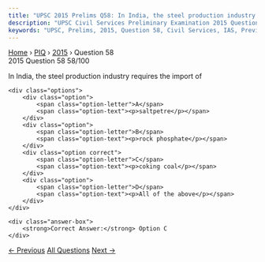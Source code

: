 ```yaml
---
title: "UPSC 2015 Prelims Q58: In India, the steel production industry requires the import..."
description: "UPSC Civil Services Preliminary Examination 2015 Question 58 with options and answer"
keywords: "UPSC, Prelims, 2015, Question 58, Civil Services, IAS, Previous Year Questions"
---
```


<nav class="breadcrumb">
    <a href="../../">Home</a>
    <span>›</span>
    <a href="../">PIQ</a>
    <span>›</span>
    <a href="./">2015</a>
    <span>›</span>
    <span>Question 58</span>
</nav>

<div class="question-header">
    <div class="question-meta">
        <span class="year-badge">2015</span>
        <span class="question-number">Question 58</span>
        <span class="progress">58/100</span>
    </div>
    <div class="progress-bar">
        <div class="progress-fill" style="width: 58.0%"></div>
    </div>
</div>

<div class="question-content">
    <div class="question-text">
        <p>In India, the steel production industry requires the import of</p>
    </div>
    
    <div class="options">
        <div class="option">
            <span class="option-letter">A</span>
            <span class="option-text"><p>saltpetre</p></span>
        </div>
        <div class="option">
            <span class="option-letter">B</span>
            <span class="option-text"><p>rock phosphate</p></span>
        </div>
        <div class="option correct">
            <span class="option-letter">C</span>
            <span class="option-text"><p>coking coal</p></span>
        </div>
        <div class="option">
            <span class="option-letter">D</span>
            <span class="option-text"><p>All of the above</p></span>
        </div>
    </div>

    <div class="answer-box">
        <strong>Correct Answer:</strong> Option C
    </div>
</div>

<div class="question-nav">
    <a href="../q057-india-is-a-member-of-which-among-the-following-1-a/" class="nav-btn prev">← Previous</a>
    <a href="../" class="nav-btn center">All Questions</a>
    <a href="../q059-the-provisions-in-fifth-schedule-and-sixth-schedul/" class="nav-btn next">Next →</a>
</div>
